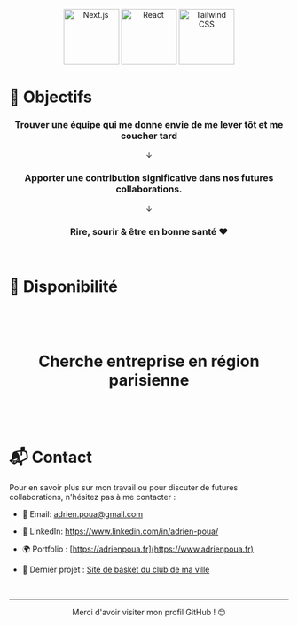 <p align="center">
  <img src="[https://www.openxcell.com/wp-content/uploads/2021/11/dango-inner-2.png](https://www.google.com/url?sa=i&url=https%3A%2F%2Fen.m.wikipedia.org%2Fwiki%2FFile%3ANextjs-logo.svg&psig=AOvVaw23pE7v_IYfy5A-Rw-RUAzN&ust=1724314189944000&source=images&cd=vfe&opi=89978449&ved=0CBQQjRxqFwoTCMiOjojRhYgDFQAAAAAdAAAAABAE)" alt="Next.js" width="100" height="100" >
  <img src="https://upload.wikimedia.org/wikipedia/commons/a/a7/React-icon.svg" alt="React" width="100" height="100" >
  <img src="https://upload.wikimedia.org/wikipedia/commons/d/d5/Tailwind_CSS_Logo.svg" alt="Tailwind CSS" width="100" height="100" >
</p>

# 🎯 Objectifs

<h3 align="center"> Trouver une équipe qui me donne envie de me lever tôt et me coucher tard </h3>
<p align="center"> ↓ </p>
<h3 align="center"> Apporter une contribution significative dans nos futures collaborations. </h3>
<p align="center"> ↓ </p>
<h3 align="center"> Rire, sourir & être en bonne santé ❤ </h3>
  &nbsp;
  &nbsp;


# 🔎 Disponibilité


<h1 align="center" >
  &nbsp;
  
 Cherche entreprise en région parisienne
  
  &nbsp;
</h1>

# 📬 Contact

Pour en savoir plus sur mon travail ou pour discuter de futures collaborations, n'hésitez pas à me contacter :

- 📧 Email: adrien.poua@gmail.com
- 🔗 LinkedIn: https://www.linkedin.com/in/adrien-poua/
- 🌍 Portfolio : [https://adrienpoua.fr](https://www.adrienpoua.fr)
- 🏀 Dernier projet : [Site de basket du club de ma ville](https://argenteuilbasketball.com)
  &nbsp;
  
  &nbsp;

---

<p align="center"> Merci d'avoir visiter mon profil GitHub ! 😊 </p>
